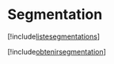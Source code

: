 # Segmentation

[!include[listesegmentations](segmentation.listesegmentations.autogen.md)]

[!include[obtenirsegmentation](segmentation.obtenirsegmentation.autogen.md)]













































































